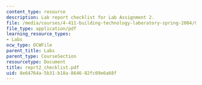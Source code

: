 ```yaml
---
content_type: resource
description: Lab report checklist for Lab Assignment 2.
file: /media/courses/4-411-building-technology-laboratory-spring-2004/8e64764a5b31b18a864682fc09e6a68f_reprt2_checklist.pdf
file_type: application/pdf
learning_resource_types:
- Labs
ocw_type: OCWFile
parent_title: Labs
parent_type: CourseSection
resourcetype: Document
title: reprt2_checklist.pdf
uid: 8e64764a-5b31-b18a-8646-82fc09e6a68f
---
```

